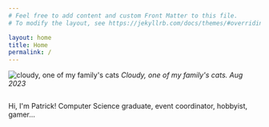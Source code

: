 ```yaml
---
# Feel free to add content and custom Front Matter to this file.
# To modify the layout, see https://jekyllrb.com/docs/themes/#overriding-theme-defaults

layout: home
title: Home
permalink: /
---
```



<style>

.flex-container {
    display: flex; 
    flex-direction: row;
    flex-wrap: wrap-reverse;
    gap: 14px; 

}
.left, .right {
    flex: 1 1 300px;
    flex-wrap: wrap;
}

#breadcrumbs {
    display: none; 
}
</style>

<div class="flex-container"> 
<div class="left"> 
<p> Hi, I'm Patrick! Computer Science graduate, event coordinator, hobbyist, gamer...  </p>

</div> 
<div class="right"> 
<img src="{{base.url}}/assets/R1-09-16.JPG" alt="cloudy, one of my family's cats" >
<em>Cloudy, one of my family's cats. Aug 2023</em>

</div>
</div>

